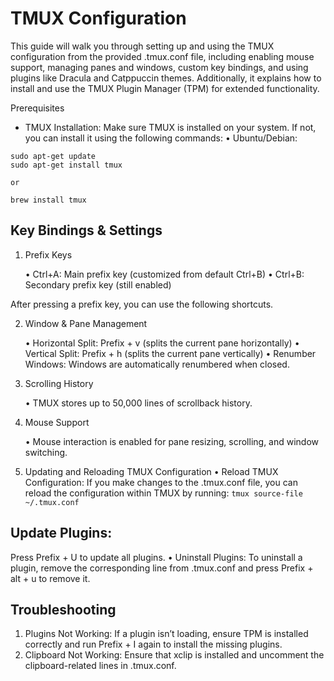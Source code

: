 # TMUX Configuration

This guide will walk you through setting up and using the TMUX configuration from the provided .tmux.conf file, including enabling mouse support, managing panes and windows, custom key bindings, and using plugins like Dracula and Catppuccin themes. Additionally, it explains how to install and use the TMUX Plugin Manager (TPM) for extended functionality.

Prerequisites

- TMUX Installation:
Make sure TMUX is installed on your system. If not, you can install it using the following commands:
	•	Ubuntu/Debian:

``` 
sudo apt-get update
sudo apt-get install tmux

or 

brew install tmux
```

## Key Bindings & Settings

1. Prefix Keys

	•	Ctrl+A: Main prefix key (customized from default Ctrl+B)
	•	Ctrl+B: Secondary prefix key (still enabled)

After pressing a prefix key, you can use the following shortcuts.

2. Window & Pane Management

	•	Horizontal Split: Prefix + v (splits the current pane horizontally)
	•	Vertical Split: Prefix + h (splits the current pane vertically)
	•	Renumber Windows: Windows are automatically renumbered when closed.

3. Scrolling History

	•	TMUX stores up to 50,000 lines of scrollback history.

4. Mouse Support

	•	Mouse interaction is enabled for pane resizing, scrolling, and window switching.

5. Updating and Reloading TMUX Configuration
	•	Reload TMUX Configuration:
If you make changes to the .tmux.conf file, you can reload the configuration within TMUX by running:
`tmux source-file ~/.tmux.conf`

## Update Plugins:
Press Prefix + U to update all plugins.
	•	Uninstall Plugins:
To uninstall a plugin, remove the corresponding line from .tmux.conf and press Prefix + alt + u to remove it.

## Troubleshooting
1.	Plugins Not Working:
If a plugin isn’t loading, ensure TPM is installed correctly and run Prefix + I again to install the missing plugins.
2.	Clipboard Not Working:
Ensure that xclip is installed and uncomment the clipboard-related lines in .tmux.conf.
